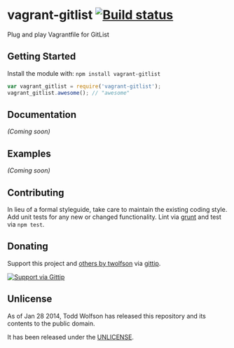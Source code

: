 # vagrant-gitlist [![Build status](https://travis-ci.org/twolfson/vagrant-gitlist.png?branch=master)](https://travis-ci.org/twolfson/vagrant-gitlist)

Plug and play Vagrantfile for GitList

## Getting Started
Install the module with: `npm install vagrant-gitlist`

```javascript
var vagrant_gitlist = require('vagrant-gitlist');
vagrant_gitlist.awesome(); // "awesome"
```

## Documentation
_(Coming soon)_

## Examples
_(Coming soon)_

## Contributing
In lieu of a formal styleguide, take care to maintain the existing coding style. Add unit tests for any new or changed functionality. Lint via [grunt](https://github.com/gruntjs/grunt) and test via `npm test`.

## Donating
Support this project and [others by twolfson][gittip] via [gittip][].

[![Support via Gittip][gittip-badge]][gittip]

[gittip-badge]: https://rawgithub.com/twolfson/gittip-badge/master/dist/gittip.png
[gittip]: https://www.gittip.com/twolfson/

## Unlicense
As of Jan 28 2014, Todd Wolfson has released this repository and its contents to the public domain.

It has been released under the [UNLICENSE][].

[UNLICENSE]: UNLICENSE
